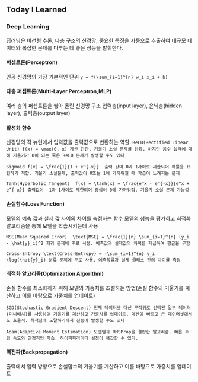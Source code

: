 ## Today I Learned
### Deep Learning
딥러닝은 비선형 추론, 다층 구조의 신경망, 중요한 특징을 자동으로 추출하여 대규모 데이터와 복잡한 문제를 다루는 데 좋은 성능을 발휘한다.
>
#### 퍼셉트론(Perceptron)
인공 신경망의 가장 기본적인 단위
`y = f(\sum_{i=1}^{n} w_i x_i + b)`
>
#### 다층 퍼셉트론(Multi-Layer Perceptron,MLP)
여러 층의 퍼셉트론을 쌓아 올린 신경망 구조
입력층(input layer), 은닉층(hidden layer), 출력층(output layer)
>
#### 활성화 함수
신경망의 각 뉴런에서 입력값을 출력값으로 변환하는 역할.
``ReLU(Rectified Linear Unit) f(x) = \max(0, x)
계산 간단, 기울기 소실 문제를 완화. 하지만 음수 입력에 대해 기울기가 0이 되는 죽은 ReLU 문제가 발생할 수도 있다``
>
``Sigmoid f(x) = \frac{1}{1 + e^{-x}} 
출력 값이 0과 1사이로 제한되어 확률을 표현하기 적합. 기울기 소실문제, 출력값이 0또는 1에 가까워질 때 학습이 느려지는 문제``
>
``Tanh(Hyperbolic Tangent) 
f(x) = \tanh(x) = \frac{e^x - e^{-x}}{e^x + e^{-x}}
출력값이 -1과 1사이로 제한되어 중심이 0에 가까워짐. 기울기 소실 문제 가능성``
>
#### 손실함수(Loss Function)
모델의 예측 값과 실제 값 사이의 차이를 측정하는 함수
모델의 성능을 평가하고 최적화 알고리즘을 통해 모델을 학습시키는데 사용
>
``MSE(Mean Squared Error) 
\text{MSE} = \frac{1}{n} \sum_{i=1}^{n} (y_i - \hat{y}_i)^2
회귀 문제에 주로 사용. 예측값과 실제값의 차이를 제곱하여 평균을 구함``
>
``Cross-Entropy \text{Cross-Entropy} = -\sum_{i=1}^{n} y_i \log(\hat{y}_i)
분류 문제에 주로 사용. 예측확률과 실제 클래스 간의 차이를 측정``
>
#### 최적화 알고리즘(Optimization Algorithm)
손실 함수를 최소화하기 위해 모델의 가중치를 조절하는 방법(손실 함수의 기울기를 계산하고 이를 바탕으로 가중치를 업데이트)
>
``SGD(Stochastic Gradient Descent)
전체 데이터셋 대신 무작위로 선택된 일부 데이터(미니배치)를 사용하여 기울기를 계산하고 가중치를 업데이트.
계산이 빠르고 큰 데이터셋에서도 효율적. 최적점에 도달하기까지 진동이 발생할 수도 있다``
>
``Adam(Adaptive Moment Estimation)
모멘텀과 RMSProp을 결합한 알고리즘.
빠른 수렴 속도와 안정적인 학습. 하이퍼파라미터 설정이 복잡할 수 있다.``
>
#### 역전파(Backpropagation)
출력에서 입력 방향으로 손실함수의 기울기를 계산하고 이를 바탕으로 가중치를 업데이트



